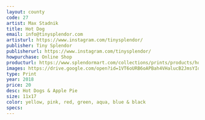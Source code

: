```yaml
---
layout: county 
code: 27
artist: Max Stadnik
title: Hot Dog
email: info@tinysplendor.com
artisturl: https://www.instagram.com/tinysplendor/
publisher: Tiny Splendor 
publisherurl: https://www.instagram.com/tinysplendor/
howpurchase: Online Shop
producturl: https://www.splendormart.com/collections/prints/products/hot-dog
images: https://drive.google.com/open?id=1VT6oURB6oAPBah4VHalucB2JmsYIdHO9
type: Print
year: 2018
price: 20
desc: Hot Dogs & Apple Pie 
size: 11x17
color: yellow, pink, red, green, aqua, blue & black
specs: 
---
```

